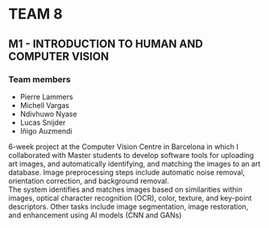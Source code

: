 ﻿
# TEAM 8 
## M1 - INTRODUCTION TO HUMAN AND COMPUTER VISION

### Team members

 - Pierre Lammers
 - Michell Vargas
 - Ndivhuwo Nyase
 - Lucas Snijder
 - Iñigo Auzmendi


6-week project at the Computer Vision Centre in Barcelona in which I collaborated with Master students to develop software tools for uploading art images, and automatically identifying, and matching the images to an art database.
Image preprocessing steps include automatic noise removal, orientation correction, and background removal.  
The system identifies and matches images based on similarities within images, optical character recognition (OCR), color, texture, and key-point descriptors.
Other tasks include image segmentation, image restoration, and enhancement using AI models (CNN and GANs)

